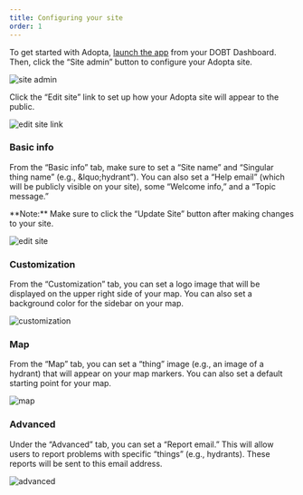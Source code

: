 ```yaml
---
title: Configuring your site
order: 1
---
```


To get started with Adopta, [launch the app](/articles/your_account/applications/managing_applications.html#launching-an-application) from your DOBT Dashboard. Then, click the &ldquo;Site admin&rdquo; button to configure your Adopta site.

![site admin](../images/site_admin.png)

Click the &ldquo;Edit site&rdquo; link to set up how your Adopta site will appear to the public.

![edit site link](../images/edit_site_link.png)

### Basic info

From the &ldquo;Basic info&rdquo; tab, make sure to set a &ldquo;Site name&rdquo; and &ldquo;Singular thing name&rdquo; (e.g., &lquo;hydrant&rdquo;). You can also set a &ldquo;Help email&rdquo; (which will be publicly visible on your site), some &ldquo;Welcome info,&rdquo; and a &ldquo;Topic message.&rdquo;

<div class='alert'>
    **Note:** Make sure to click the &ldquo;Update Site&rdquo; button after making changes to your site.
</div>

![edit site](../images/basic_info.png)

### Customization

From the &ldquo;Customization&rdquo; tab, you can set a logo image that will be displayed on the upper right side of your map. You can also set a background color for the sidebar on your map.

![customization](../images/customization.png)

### Map

From the &ldquo;Map&rdquo; tab, you can set a &ldquo;thing&rdquo; image (e.g., an image of a hydrant) that will appear on your map markers. You can also set a default starting point for your map.

![map](../images/map.png)

### Advanced

Under the &ldquo;Advanced&rdquo; tab, you can set a &ldquo;Report email.&rdquo; This will allow users to report problems with specific &ldquo;things&rdquo; (e.g., hydrants). These reports will be sent to this email address.

![advanced](../images/advanced.png)
